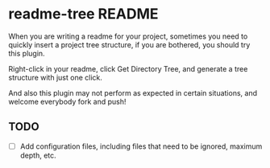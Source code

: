 # readme-tree README

When you are writing a readme for your project, sometimes you need to quickly insert a project tree structure, if you are bothered, you should try this plugin.

Right-click in your readme, click Get Directory Tree, and generate a tree structure with just one click.

And also this plugin may not perform as expected in certain situations, and welcome everybody fork and push!

## TODO

- [ ] Add configuration files, including files that need to be ignored, maximum depth, etc.
